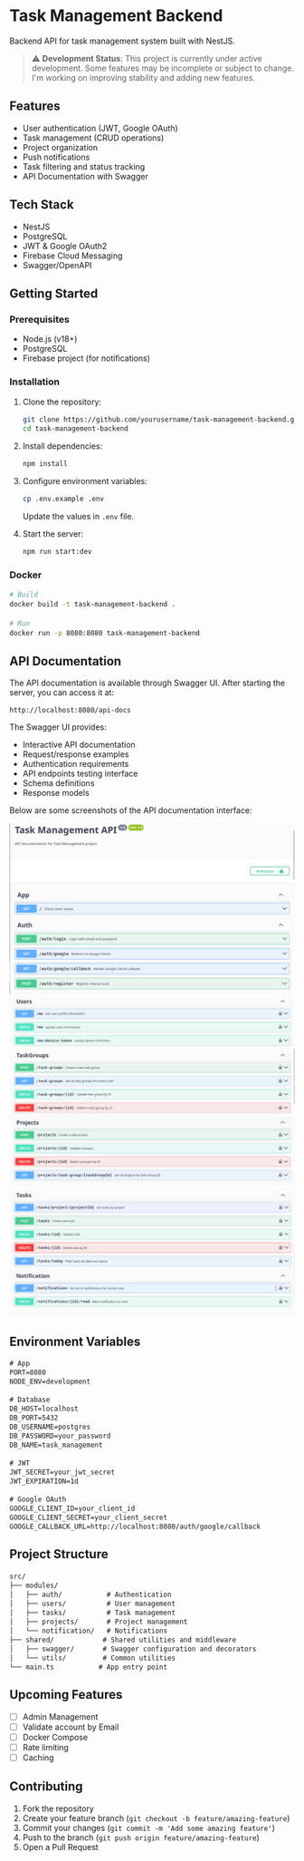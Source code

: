# Task Management Backend

Backend API for task management system built with NestJS.

> ⚠️ **Development Status**: This project is currently under active development. Some features may be incomplete or subject to change. I'm working on improving stability and adding new features.

## Features

- User authentication (JWT, Google OAuth)
- Task management (CRUD operations)
- Project organization
- Push notifications
- Task filtering and status tracking
- API Documentation with Swagger

## Tech Stack

- NestJS
- PostgreSQL
- JWT & Google OAuth2
- Firebase Cloud Messaging
- Swagger/OpenAPI

## Getting Started

### Prerequisites

- Node.js (v18+)
- PostgreSQL
- Firebase project (for notifications)

### Installation

1. Clone the repository:
   ```bash
   git clone https://github.com/yourusername/task-management-backend.git
   cd task-management-backend
   ```

2. Install dependencies:
   ```bash
   npm install
   ```

3. Configure environment variables:
   ```bash
   cp .env.example .env
   ```
   Update the values in `.env` file.

4. Start the server:
   ```bash
   npm run start:dev
   ```

### Docker

```bash
# Build
docker build -t task-management-backend .

# Run
docker run -p 8080:8080 task-management-backend
```

## API Documentation

The API documentation is available through Swagger UI. After starting the server, you can access it at:

```
http://localhost:8080/api-docs
```

The Swagger UI provides:
- Interactive API documentation
- Request/response examples
- Authentication requirements
- API endpoints testing interface
- Schema definitions
- Response models

Below are some screenshots of the API documentation interface:

![Swagger UI Overview](docs/images/swagger-01.png)
![API Endpoint Example](docs/images/swagger-02.png)
![API Endpoint Example](docs/images/swagger-03.png)

## Environment Variables

```env
# App
PORT=8080
NODE_ENV=development

# Database
DB_HOST=localhost
DB_PORT=5432
DB_USERNAME=postgres
DB_PASSWORD=your_password
DB_NAME=task_management

# JWT
JWT_SECRET=your_jwt_secret
JWT_EXPIRATION=1d

# Google OAuth
GOOGLE_CLIENT_ID=your_client_id
GOOGLE_CLIENT_SECRET=your_client_secret
GOOGLE_CALLBACK_URL=http://localhost:8080/auth/google/callback
```

## Project Structure

```
src/
├── modules/
│   ├── auth/           # Authentication
│   ├── users/          # User management
│   ├── tasks/          # Task management
│   ├── projects/       # Project management
│   └── notification/   # Notifications
├── shared/            # Shared utilities and middleware
│   ├── swagger/       # Swagger configuration and decorators
│   └── utils/         # Common utilities
└── main.ts           # App entry point
```

## Upcoming Features
- [ ] Admin Management
- [ ] Validate account by Email
- [ ] Docker Compose
- [ ] Rate limiting
- [ ] Caching

## Contributing

1. Fork the repository
2. Create your feature branch (`git checkout -b feature/amazing-feature`)
3. Commit your changes (`git commit -m 'Add some amazing feature'`)
4. Push to the branch (`git push origin feature/amazing-feature`)
5. Open a Pull Request

